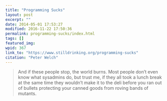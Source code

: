 ```yaml
---
title: "Programming Sucks"
layout: post
excerpt: ""
date: 2014-05-01 17:53:27
modified: 2016-11-22 17:50:36
permalink: programming-sucks/index.html
tags: []
featured_img:
wpid: 367
link_to: "https://www.stilldrinking.org/programming-sucks"
citation: "Peter Welch"
---
```



> And if these people stop, the world burns. Most people don’t even know what sysadmins do, but trust me, if they all took a lunch break at the same time they wouldn’t make it to the deli before you ran out of bullets protecting your canned goods from roving bands of mutants.

